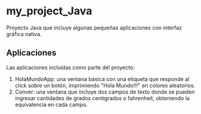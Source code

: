 # my_project_Java
Proyecto Java que incluye algunas pequeñas aplicaciones con interfaz gráfica nativa.

## Aplicaciones
Las aplicaciones incluidas como parte del proyecto:

<ol>
  <li>HolaMundoApp: una ventana básica con una etiqueta que responde al click sobre un botón, imprimiendo "Hola Mundo!!!" en colores aleatorios.</li>
  <li>Conver: una ventana que incluye dos campos de texto donde se pueden ingresar cantidades de grados centigrados o fahrenheit, obteniendo la equivalencia en cada campo.</li>
 </ol>
